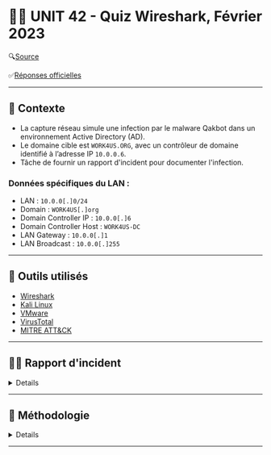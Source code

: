 # 🕵️‍♂️ UNIT 42 - Quiz Wireshark, Février 2023

🔍[Source](https://unit42.paloaltonetworks.com/feb-wireshark-quiz/) 

✅[Réponses officielles](https://unit42.paloaltonetworks.com/feb-wireshark-quiz-answers/)

---

## 📌 Contexte

- La capture réseau simule une infection par le malware Qakbot dans un environnement Active Directory (AD).
- Le domaine cible est `WORK4US.ORG`, avec un contrôleur de domaine identifié à l’adresse IP `10.0.0.6`.
- Tâche de fournir un rapport d'incident pour documenter l'infection.

### Données spécifiques du LAN :
- LAN : `10.0.0[.]0/24`
- Domain : `WORK4US[.]org`
- Domain Controller IP : `10.0.0[.]6`
- Domain Controller Host : `WORK4US-DC`
- LAN Gateway : `10.0.0[.]1`
- LAN Broadcast : `10.0.0[.]255`


---

## 🧰 Outils utilisés

- [Wireshark](https://www.wireshark.org/download.html)
- [Kali Linux](https://www.kali.org/)
- [VMware](https://www.vmware.com/products/desktop-hypervisor/workstation-and-fusion)
- [VirusTotal](https://www.virustotal.com/gui/home/upload)
- [MITRE ATT&CK](https://attack.mitre.org/)

---

## 🕵️‍♂️ Rapport d'incident
<details>
  
### 📌 Résumé

Le 2023-02-03 à 17:04 UTC, un poste Windows appartenant à `Damon Bauer` a été compromis par un malware **Qakbot** (aussi connu sous Qbot/Pinkslipbot) dans un environnement **Active Directory** (AD).

L’infection a généré du **trafic malveillant**, instauré une **backdoor** et initié des **communications** avec plusieurs serveurs C2 externes.

Des indices suggèrent une **propagation** possible vers le contrôleur de domaine (`10.0.0.6`), augmentant significativement le risque pour l'ensemble du domaine `WORK4US.ORG`.

<img src="images/killchain.png" alt="killchain" width="800"/>

  [*Source image*](https://securelist.com/qakbot-technical-analysis/103931/)

---

### 🖥️ Détails de la victime

- Utilisateur : `damon.bauer`
- Host : `DESKTOP-E7FHJS4`
- IP locale : `10.0.0[.]149`
- Adresse MAC : `00:21:5d:9e:42:fb`

---
### 🚨 Indicateurs de compromission (IoCs)

- Port 80 → `hxxp://128.254.207[.]55/86607.dat`
- `102.156.32[.]143:443` — HTTPS/SSL/TLS
- `208.187.122[.]74:443` — HTTPS/SSL/TLS
- `5.75.205[.]43:443` — HTTPS/SSL/TLS
- `23.111.114[.]52:65400` — TCP traffic
- `78.31.67[.]7:443` — TCP traffic (activité VNC)
- Diverses adresses IP sur ports TCP **25** et **465** — **SMTP** vers plusieurs serveurs de messagerie
- **ARP scanning** depuis l’hôte infecté
- **Transfert SMB** entre l’hôte compromis et le contrôleur de domaine

### ☣️ Détails du Malware :

- SHA 256 : `713207d9d9875ec88d2f3a53377bf8c2d620147a4199eb183c13a7e957056432`
- Type : DLL 32-bit
- Taille : 1,761,280 bytes
- Description : DLL utilisée par Qakbot
- Méthode d'exécution : `rundll32.exe [filename],Wind`
- Sample disponible sur [MalwareBazaar](https://bazaar.abuse.ch/sample/713207d9d9875ec88d2f3a53377bf8c2d620147a4199eb183c13a7e957056432/)
- Community Score de 55 / 72 sur [VirusTotal](https://www.virustotal.com/gui/file/713207d9d9875ec88d2f3a53377bf8c2d620147a4199eb183c13a7e957056432/details)

</details>

---

## 📝 Méthodologie
<details>

### 💡 IP local
<details>
  
Examiner le trafic web suspect en filtrant les requêtes HTTP et les handshakes TLS.  

`(http.request or tls.handshake.type == 1) and !(ssdp)`

➡️ IP source : `10.0.0[.]149`  
➡️ Adresse MAC : `00:21:5d:9e:42:fb`

<img src="images/1.png" alt="1" width="800"/>

</details>

---

### 💡 Hosts
<details>

Identifier le nom NetBIOS et le nom d'hôte Windows en analysant les protocoles de partage. 

`nbns or smb or smb2`

➡️ Host name : `DESKTOP-E7FHJS4`

<img src="images/2.png" alt="2" width="800"/>

---

Examiner le trafic d'authentification Kerberos pour identifier l’utilisateur :  

`kerberos.CNameString && ip.src == 10.0.0.149`  
- 📝 N.B. : Ajout de `CNameString` en colonne pour faciliter l’identification.

➡️ Utilisateur : `damon.bauer`

<img src="images/3.png" alt="3" width="800"/>

</details>

---

### 💡 Trafic HTTP
<details>

Analyser le trafic HTTP non chiffré pour identifier l'origine de l’infection :   

`http && ip.src == 10.0.0.149`

➡️ HTTP GET suspect vers une IP externe `128.254.207[.]55` → **investigation**  
➡️ HTTP GET vers `cacerts.digicert.com` → trafic légitime généré par OS/navigation normale  

<img src="images/4.png" alt="4" width="800"/>

Suivre le **TCP Stream** pour la requête suspecte vers `128.254.207[.]55` pour le fichier `86607[.]dat` :    
➡️ Headers minimalistes, présence de `CURL` → téléchargement automatisé  
➡️ Fichier exécutable (`MZ` + `This program cannot be run in DOS mod`)  

<img src="images/5.png" alt="5" width="800"/>

---

Exporter le fichier depuis le PCAP : `File → Export Objects → HTTP`  

Après téléchargement :     
✅ Vérification type de fichier : `file 86607.dat` == DLL Windows  
✅ Hash SHA256 : `shasum -a 256 86607.dat`  
✅ [VirusTotal](https://www.virustotal.com/gui/file/713207d9d9875ec88d2f3a53377bf8c2d620147a4199eb183c13a7e957056432/details) : détecté par plusieurs fournisseurs

<img src="images/6.png" alt="6" width="800"/>  
<img src="images/7.png" alt="7" width="800"/>

</details>

---

### 💡 Trafic Post-Infection
<details>

#### HTTPS sans SNI (Server Name Indication)
Filtrer le trafic HTTPS sans nom de domaine :    
`tls.handshake.type == 1 and tls.handshake.extension.type != 0`  
- 📝 N.B. : Les connexions directes vers une IP sont rares et souvent utilisées par des malwares (Qakbot, Trickbot, Emotet).
  
---
#### Trafic C2
Lister les endpoints IPv4 : `Statistics → Endpoints`  

- Repérer les adresses IP externes des serveurs C2 contactées par l’hôte infecté `10.0.0[.]149`.  
➡️ `5.75.205[.]43`  
➡️ `102.156.32[.]143`  
➡️ `208.187.122[.]74`

<img src="images/8.png" alt="8" width="800"/>

---

#### Certificats TLS
Vérifier les certificats TLS (`11`) pour chaque IP :  
`tls.handshake.type == 11 and ip.addr == <IP_C2>`
   
Examiner `rdnSequence` :  
➡️ `102.156.32[.]143` et `208.187.122[.]74` = Valeurs aléatoires, typique de Qakbot  
➡️ `5.75.205[.]43` = Domaine spoofed/inactif (`vipsauna[.]com`) → certificat auto-signé C2  

<img src="images/9.png" alt="9" width="800"/>
<img src="images/10.png" alt="10" width="800"/>

---

#### Trafic C2 (:65400) 
Trafic initié (`SYN == 2`) sur TCP Port `65400` :  
`tcp.port == 65400 && tcp.flags == 2`  

➡️ IP C2 contactée : `23.111.114[.]52`  

<img src="images/11.png" alt="11" width="800"/>

Lorsqu'on suit le TCP Stream, on trouve rapidement les informations de l'hôte infecté :  
➡️ Hôte (string) : `jzbxct683972`  
➡️ IP publique de l'hôte : `71.167.93[.]52`  
- 📝 N.B. : Ce flux est typique d'un malware qui envoie immédiatement des informations sur la victime au serveur C2 pour établir un contrôle initial.  


<img src="images/12.png" alt="12" width="800"/>


---
#### Spambot
Filtrer le trafic `SMTP` pour détecter l'activité de **Spambot** :  
`smtp && ip.src == 10.0.0.149`  

➡️ L’hôte infecté contacte plusieurs serveurs mail publics == suspect dans un environnement AD.

<img src="images/13.png" alt="13" width="800"/>

Plus spécifiquement, on peut détecter/quantifier l'activité du Spambot avec la commande `EHLO` :  
`smtp.req.command contains "EHLO" && ip.src == 10.0.0.149`  

➡️ au moins 5 tentatives de connexions en ~10 minutes = 🚩

<img src="images/14.png" alt="14" width="800"/>

Pour voir l'ensemble du trafic (unencrypted ET encrypted) :  
`tls.handshake.type == 1 and (tcp.port == 25 or tcp.port == 465 or tcp.port == 587) && ip.src == 10.0.0.149`  

➡️ au moins 25 serveurs contactés en ~20 minutes == 🚩 
- 📝 N.B. : Aucun email spambot disponible à analyser/export (`File → Export Objects → IMF`)

<img src="images/15.png" alt="15" width="800"/>
<img src="images/16.png" alt="16" width="800"/>

Verdict :  
✅ L’hôte infecté tente d’envoyer des emails en masse  
✅ Confirme une activité spambot post-infection  
✅ Permet d’identifier la portée de l’infection et les serveurs ciblés  

---

#### Trafic VNC
Protocole de partage de bureau à distance, VNC permet aux acteurs malveillants de prendre le contrôle d'un hôte infecté.
- 📝 N.B. : L'adresse IP `78.31.67[.]7` sur le port TCP `443` est un serveur C2 connu associé au malware Qakbot.  

`ip.addr == 78.31.67[.]7 && tcp.flags == 2`

2 flux TCP détectés :  
➡️ Premier flux : motif répétitif de 13 octets  
➡️ Second flux : flux RFB contenant la **mention ASCII VNC**, indiquant le partage de bureau à distance   
- 📝 N.B. : Cette séquence est caractéristique d’un malware exploitant VNC pour contrôler l’hôte à distance.

<img src="images/17.png" alt="17" width="800"/>
<img src="images/18.png" alt="18" width="800"/>


---

#### ARP Scanning
Les attaquants utilisent parfois le ARP scanning pour découvrir d’autres adresses IP actives sur un **réseau compromis**.  
Cela se fait au niveau des **adresses MAC**, en envoyant des requêtes ARP à l’adresse de broadcast `ff:ff:ff:ff:ff:ff` pour toutes les IP d’un segment réseau.  

Dans ce PCAP, l’hôte infecté (`00:21:4d:9e:42:fb`) balaie le segment de `10.0.0[.]254` à `10.0.0[.]2`.   
`arp && eth.dst == ff:ff:ff:ff:ff:ff`

Les adresses déjà connues sont exclues :  
➡️ Hôte infecté : `10.0.0[.]149`   
➡️ Contrôleur de domaine : `10.0.0[.]6`  
➡️ Passerelle réseau : `10.0.0[.]1`  
➡️ Adresse broadcast : `10.0.0[.]255`  

Si l’hôte infecté détecte une IP active, il envoie un ping `ICMP` puis tente de se connecter sur différents ports TCP/UDP.
- 📝 N.B. : Technique n’est pas spécifique à Qakbot et a été observée avec Bumblebee, IcedID, Emotet et d’autres familles de malware. 

<img src="images/19.png" alt="19" width="800"/>
<img src="images/20.png" alt="20" width="800"/>

---
#### SMB
Analyse des transferts SMB pour identifier les fichiers suspects : `File → Export Objects → SMB`  
- 📝 N.B. : Fichiers `DLL` avec des **noms aléatoires** == 🚩, confirment une activité post-infection dans l'AD.  

<img src="images/21.png" alt="21" width="800"/>

➡️ Fichiers `.dll` (1,761 KB) : DLL Windows     
➡️ Fichiers `.bin.cfg` (105 bytes) : fichiers de données binaires  
➡️ SHA256 : `713207d9d9875ec88d2f3a53377bf8c2d620147a4199eb183c13a7e957056432` = Identique au DLL initial récupéré via HTTP au début de l’infection   


<img src="images/22.png" alt="22" width="800"/>
<img src="images/23.png" alt="23" width="800"/>


#### SMB2
Le trafic **SMB2** montre la création et le transfert de DLLs malveillants vers le DC via **NTLMSSP**. Les noms de fichiers aléatoires et l’authentification avec l’utilisateur compromis indiquent une tentative de **mouvement latéral** et d’installation de **Qakbot** dans l’AD.  
`ip.addr == 10.0.0[.]149 && ip.dst == 10.0.0[.]6 && smb2`

➡️ Le poste infecté (`10.0.0[.]149`) envoie des fichiers suspects (`.dll` et `.cfg`) au DC (`10.0.0[.]6`)  
➡️ Le malware utilise **NTLMSSP** pour s'authentifier avec le DC en usurpant l’identité de l’utilisateur compromis (`damon.bauer`)  

<img src="images/24.png" alt="24" width="800"/>

</details>

Pour une analyse détaillée des TTPs associées à Qakbot :
[MITRE ATT&CK](https://mitre-attack.github.io/attack-navigator//#layerURL=https%3A%2F%2Fattack.mitre.org%2Fsoftware%2FS0650%2FS0650-enterprise-layer.json)


</details>



---












